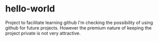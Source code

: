# hello-world
Project to facilitate learning github
I'm checking the possibility of using github for future projects. However the premium nature of keeping the project private is not very attractive.
